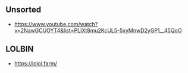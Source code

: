 ## Unsorted
- https://www.youtube.com/watch?v=2NawGCUOYT4&list=PLIXt8mu2KcUL5-5xyMnwD2yGP1__45QqO

## LOLBIN
- https://lolol.farm/